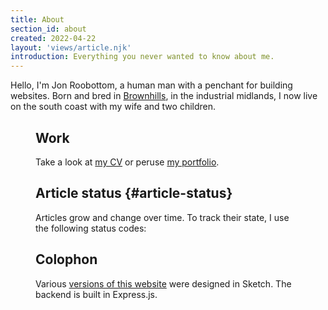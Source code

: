 ```yaml
---
title: About
section_id: about
created: 2022-04-22
layout: 'views/article.njk'
introduction: Everything you never wanted to know about me.
---
```

Hello, I'm Jon Roobottom, a human man with a penchant for building websites. Born and bred in [Brownhills](/articles/2022-05-16-walking-around-brownhills/), in the industrial midlands, I now live on the south coast with my wife and two children.

<figure url='/images/roo-fam.jpeg' caption='Hanging out with my family at the Upside Down House in Brighton.' classes='wide' transform='wide'>

## Work
Take a look at [my CV](https://cv.roobottom.com/) or peruse [my portfolio](https://roodesign.co.uk). 

## Article status {#article-status}
Articles grow and change over time. To track their state, I use the following status codes:

<statusNames>

## Colophon
Various [versions of this website](/time-travel) were designed in Sketch. The backend is built in Express.js.